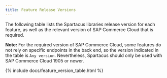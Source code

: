 ```yaml
---
title: Feature Release Versions
---
```


The following table lists the Spartacus libraries release version for each feature, as well as the relevant version of SAP Commerce Cloud that is required.

**Note:** For the required version of SAP Commerce Cloud, some features do not rely on specific endpoints in the back end, so the version indicated in the table is `Any version`. Nevertheless, Spartacus should only be used with SAP Commerce Cloud 1905 or newer.

{% include docs/feature_version_table.html %}
